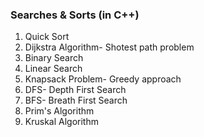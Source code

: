 ### Searches & Sorts (in C++)
1. Quick Sort
2. Dijkstra Algorithm- Shotest path problem
3. Binary Search
4. Linear Search
5. Knapsack Problem- Greedy approach
6. DFS- Depth First Search
7. BFS- Breath First Search
8. Prim's Algorithm
9. Kruskal Algorithm
